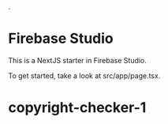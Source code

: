 .
# Firebase Studio

This is a NextJS starter in Firebase Studio.

To get started, take a look at src/app/page.tsx.
# copyright-checker-1
